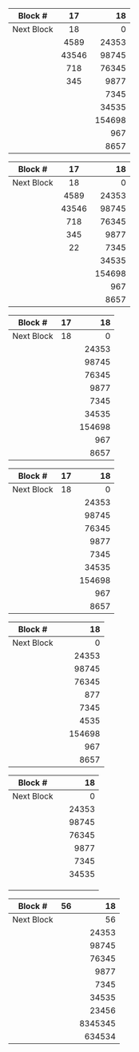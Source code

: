 | Block #    |17    |18     |
| ---------- |:----:|------:|
| Next Block |18    |0      |
|            |4589  |24353  |
|            |43546 |98745  |
|            |718   |76345  |
|            |345   |9877   |
|            |      |7345   |
|            |      |34535  |
|            |      |154698 |
|            |      |967    |
|            |      |8657   |

| Block #    |17    |18     |
| ---------- |:----:|------:|
| Next Block |18    |0      |
|            |4589  |24353  |
|            |43546 |98745  |
|            |718   |76345  |
|            |345   |9877   |
|            |22    |7345   |
|            |      |34535  |
|            |      |154698 |
|            |      |967    |
|            |      |8657   |

| Block #    |17    |18     |
| ---------- |:----:|------:|
| Next Block |18    |0      |
|            |      |24353  |
|            |      |98745  |
|            |      |76345  |
|            |      |9877   |
|            |      |7345   |
|            |      |34535  |
|            |      |154698 |
|            |      |967    |
|            |      |8657   |

| Block #    |  17  |18     |
| ---------- |:----:|------:|
| Next Block |  18  |0      |
|            |      |24353  |
|            |      |98745  |
|            |      |76345  |
|            |      |9877   |
|            |      |7345   |
|            |      |34535  |
|            |      |154698 |
|            |      |967    |
|            |      |8657   |

| Block #    |      |18     |
| ---------- |:----:|------:|
| Next Block |      |0      |
|            |      |24353  |
|            |      |98745  |
|            |      |76345  |
|            |      |877    |
|            |      |7345   |
|            |      |4535   |
|            |      |154698 |
|            |      |967    |
|            |      |8657   |

| Block #    |      |18     |
| ---------- |:----:|------:|
| Next Block |      |0      |
|            |      |24353  |
|            |      |98745  |
|            |      |76345  |
|            |      |9877   |
|            |      |7345   |
|            |      |34535  |
|            |      |       |
|            |      |       |
|            |      |       |

| Block #    |56    |18     |
| ---------- |:----:|------:|
| Next Block |      |56     |
|            |      |24353  |
|            |      |98745  |
|            |      |76345  |
|            |      |9877   |
|            |      |7345   |
|            |      |34535  |
|            |      |23456  |
|            |      |8345345|
|            |      |634534 |
